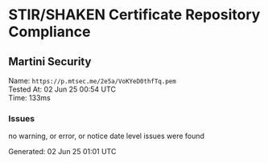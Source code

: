 # STIR/SHAKEN Certificate Repository Compliance

## Martini Security

Name: `https://p.mtsec.me/2e5a/VoKYeD0thfTq.pem`\
Tested At: 02 Jun 25 00:54 UTC\
Time: 133ms

### Issues

no warning, or error, or notice date level issues were found

Generated: 02 Jun 25 01:01 UTC